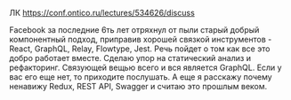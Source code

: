 ЛК
https://conf.ontico.ru/lectures/534626/discuss

Facebook за последние 6ть лет отряхнул от пыли старый добрый компонентный подход, приправив хорошей связкой инструментов - React, GraphQL, Relay, Flowtype, Jest. Речь пойдет о том как все это добро работает вместе. Сделаю упор на статический анализ и рефакторинг. Связующей вещью всего и вся является GraphQL. Если у вас его еще нет, то приходите послушать. А еще я расскажу почему ненавижу Redux, REST API, Swagger и считаю это прошлым веком.
